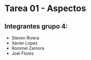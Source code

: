 <h1>Tarea 01 - Aspectos</h1>
<h2>Integrantes grupo 4:</h2>
<ul>
<li>Steven Rivera</li>
<li>Xavier Lopez</li>
<li>Rommel Zamora</li>
<li>Joel Flores</li>
</ul>

